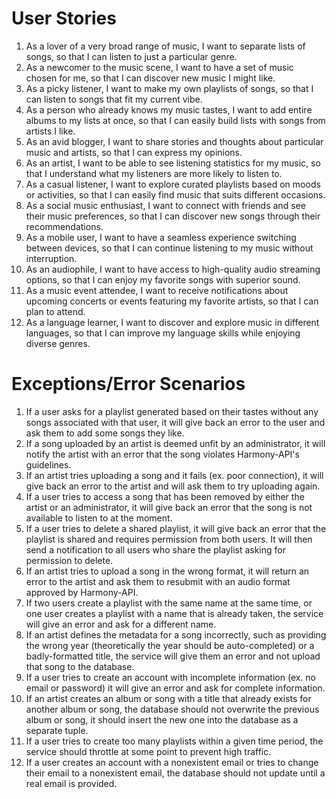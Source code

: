 # User Stories
1. As a lover of a very broad range of music, I want to separate lists of songs, so that I can listen to just a particular genre.
2. As a newcomer to the music scene, I want to have a set of music chosen for me, so that I can discover new music I might like.
3. As a picky listener, I want to make my own playlists of songs, so that I can listen to songs that fit my current vibe.
4. As a person who already knows my music tastes, I want to add entire albums to my lists at once, so that I can easily build lists with songs from artists I like.
5. As an avid blogger, I want to share stories and thoughts about particular music and artists, so that I can express my opinions.
6. As an artist, I want to be able to see listening statistics for my music, so that I understand what my listeners are more likely to listen to. 
7. As a casual listener, I want to explore curated playlists based on moods or activities, so that I can easily find music that suits different occasions.
8. As a social music enthusiast, I want to connect with friends and see their music preferences, so that I can discover new songs through their recommendations.
9. As a mobile user, I want to have a seamless experience switching between devices, so that I can continue listening to my music without interruption.
10. As an audiophile, I want to have access to high-quality audio streaming options, so that I can enjoy my favorite songs with superior sound.
11. As a music event attendee, I want to receive notifications about upcoming concerts or events featuring my favorite artists, so that I can plan to attend.
12. As a language learner, I want to discover and explore music in different languages, so that I can improve my language skills while enjoying diverse genres.

# Exceptions/Error Scenarios
1. If a user asks for a playlist generated based on their tastes without any songs associated with that user, it will give back an error to the user and ask them to add some songs they like.
2. If a song uploaded by an artist is deemed unfit by an administrator, it will notify the artist with an error that the song violates Harmony-API's guidelines.
3. If an artist tries uploading a song and it fails (ex. poor connection), it will give back an error to the artist and will ask them to try uploading again.
4. If a user tries to access a song that has been removed by either the artist or an administrator, it will give back an error that the song is not available to listen to at the moment.
5. If a user tries to delete a shared playlist, it will give back an error that the playlist is shared and requires permission from both users. It will then send a notification to all users who share the playlist asking for permission to delete. 
6. If an artist tries to upload a song in the wrong format, it will return an error to the artist and ask them to resubmit with an audio format approved by Harmony-API.
7. If two users create a playlist with the same name at the same time, or one user creates a playlist with a name that is already taken, the service will give an error and ask for a different name.
8. If an artist defines the metadata for a song incorrectly, such as providing the wrong year (theoretically the year should be auto-completed) or a badly-formatted title, the service will give them an error and not upload that song to the database.
9. If a user tries to create an account with incomplete information (ex. no email or password) it will give an error and ask for complete information.
10. If an artist creates an album or song with a title that already exists for another album or song, the database should not overwrite the previous album or song, it should insert the new one into the database as a separate tuple.
11. If a user tries to create too many playlists within a given time period, the service should throttle at some point to prevent high traffic.
12. If a user creates an account with a nonexistent email or tries to change their email to a nonexistent email, the database should not update until a real email is provided.
